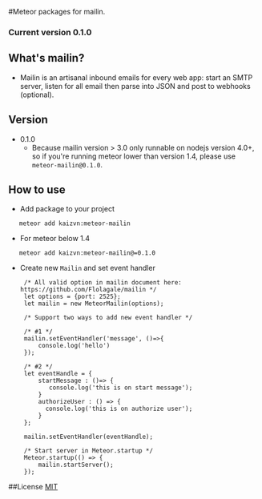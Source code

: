 #Meteor packages for mailin.


### Current version 0.1.0


## What's mailin?
- Mailin is an artisanal inbound emails for every web app: start an SMTP server, listen for all email then parse into JSON and post to webhooks (optional).


## Version
- 0.1.0
    - Because mailin version > 3.0 only runnable on nodejs version 4.0+, so if you're running meteor lower than version 1.4, please use `meteor-mailin@0.1.0`.


## How to use
- Add package to your project
 ```
    meteor add kaizvn:meteor-mailin
 ```
 
 - For meteor below 1.4
 ```
    meteor add kaizvn:meteor-mailin@=0.1.0
 ```
 
 - Create new `Mailin` and set event handler
 
        /* All valid option in mailin document here: https://github.com/Flolagale/mailin */ 
        let options = {port: 2525}; 
        let mailin = new MeteorMailin(options);
        
        /* Support two ways to add new event handler */
        
        /* #1 */
        mailin.setEventHandler('message', ()=>{ 
            console.log('hello')
        });
        
        /* #2 */
        let eventHandle = {
            startMessage : ()=> {
               console.log('this is on start message');
            }
            authorizeUser : () => {
              console.log('this is on authorize user');
            }
        };
        
        mailin.setEventHandler(eventHandle);
        
        /* Start server in Meteor.startup */
        Meteor.startup(() => {
            mailin.startServer();
        });



##License
  [MIT](/LICENSE)